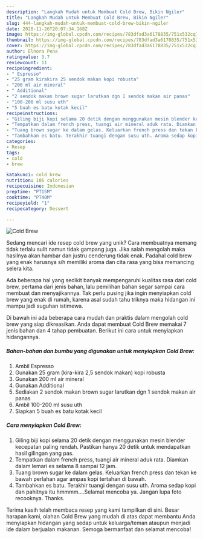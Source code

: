 ```yaml
---
description: "Langkah Mudah untuk Membuat Cold Brew, Bikin Ngiler"
title: "Langkah Mudah untuk Membuat Cold Brew, Bikin Ngiler"
slug: 444-langkah-mudah-untuk-membuat-cold-brew-bikin-ngiler
date: 2020-11-26T20:07:34.168Z
image: https://img-global.cpcdn.com/recipes/783dfad3a6178835/751x532cq70/cold-brew-foto-resep-utama.jpg
thumbnail: https://img-global.cpcdn.com/recipes/783dfad3a6178835/751x532cq70/cold-brew-foto-resep-utama.jpg
cover: https://img-global.cpcdn.com/recipes/783dfad3a6178835/751x532cq70/cold-brew-foto-resep-utama.jpg
author: Elnora Pena
ratingvalue: 3.7
reviewcount: 11
recipeingredient:
- " Espresso"
- "25 gram kirakira 25 sendok makan kopi robusta"
- "200 ml air mineral"
- " Additional"
- "2 sendok makan brown sugar larutkan dgn 1 sendok makan air panas"
- "100-200 ml susu uth"
- "5 buah es batu kotak kecil"
recipeinstructions:
- "Giling biji kopi selama 20 detik dengan menggunakan mesin blender kecepatan paling rendah. Pastikan hanya 20 detik untuk mendapatkan hasil gilingan yang pas."
- "Tempatkan dalam french press, tuangi air mineral aduk rata. Diamkan dalam lemari es selama 8 sampai 12 jam."
- "Tuang brown sugar ke dalam gelas. Keluarkan french press dan tekan ke bawah perlahan agar ampas kopi tertahan di bawah."
- "Tambahkan es batu. Terakhir tuangi dengan susu uth. Aroma sedap kopi dan pahitnya itu hmmmm....Selamat mencoba ya. Jangan lupa foto recooknya. Thanks."
categories:
- Resep
tags:
- cold
- brew

katakunci: cold brew 
nutrition: 106 calories
recipecuisine: Indonesian
preptime: "PT15M"
cooktime: "PT40M"
recipeyield: "1"
recipecategory: Dessert

---
```



![Cold Brew](https://img-global.cpcdn.com/recipes/783dfad3a6178835/751x532cq70/cold-brew-foto-resep-utama.jpg)

Sedang mencari ide resep cold brew yang unik? Cara membuatnya memang tidak terlalu sulit namun tidak gampang juga. Jika salah mengolah maka hasilnya akan hambar dan justru cenderung tidak enak. Padahal cold brew yang enak harusnya sih memiliki aroma dan cita rasa yang bisa memancing selera kita.



Ada beberapa hal yang sedikit banyak mempengaruhi kualitas rasa dari cold brew, pertama dari jenis bahan, lalu pemilihan bahan segar sampai cara membuat dan menyajikannya. Tak perlu pusing jika ingin menyiapkan cold brew yang enak di rumah, karena asal sudah tahu triknya maka hidangan ini mampu jadi suguhan istimewa.


Di bawah ini ada beberapa cara mudah dan praktis dalam mengolah cold brew yang siap dikreasikan. Anda dapat membuat Cold Brew memakai 7 jenis bahan dan 4 tahap pembuatan. Berikut ini cara untuk menyiapkan hidangannya.

<!--inarticleads1-->

##### Bahan-bahan dan bumbu yang digunakan untuk menyiapkan Cold Brew:

1. Ambil  Espresso
1. Gunakan 25 gram (kira-kira 2,5 sendok makan) kopi robusta
1. Gunakan 200 ml air mineral
1. Gunakan  Additional
1. Sediakan 2 sendok makan brown sugar larutkan dgn 1 sendok makan air panas
1. Ambil 100-200 ml susu uth
1. Siapkan 5 buah es batu kotak kecil




<!--inarticleads2-->

##### Cara menyiapkan Cold Brew:

1. Giling biji kopi selama 20 detik dengan menggunakan mesin blender kecepatan paling rendah. Pastikan hanya 20 detik untuk mendapatkan hasil gilingan yang pas.
1. Tempatkan dalam french press, tuangi air mineral aduk rata. Diamkan dalam lemari es selama 8 sampai 12 jam.
1. Tuang brown sugar ke dalam gelas. Keluarkan french press dan tekan ke bawah perlahan agar ampas kopi tertahan di bawah.
1. Tambahkan es batu. Terakhir tuangi dengan susu uth. Aroma sedap kopi dan pahitnya itu hmmmm....Selamat mencoba ya. Jangan lupa foto recooknya. Thanks.




Terima kasih telah membaca resep yang kami tampilkan di sini. Besar harapan kami, olahan Cold Brew yang mudah di atas dapat membantu Anda menyiapkan hidangan yang sedap untuk keluarga/teman ataupun menjadi ide dalam berjualan makanan. Semoga bermanfaat dan selamat mencoba!
